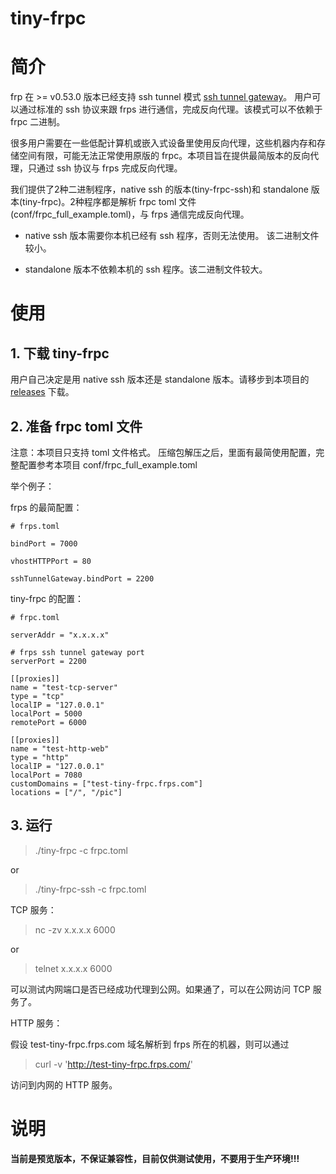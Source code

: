 # tiny-frpc

# 简介

frp 在 >= v0.53.0 版本已经支持 ssh tunnel 模式 [ssh tunnel gateway](https://github.com/fatedier/frp?tab=readme-ov-file#ssh-tunnel-gateway)。 用户可以通过标准的 ssh 协议来跟 frps 进行通信，完成反向代理。该模式可以不依赖于 frpc 二进制。

很多用户需要在一些低配计算机或嵌入式设备里使用反向代理，这些机器内存和存储空间有限，可能无法正常使用原版的 frpc。本项目旨在提供最简版本的反向代理，只通过 ssh 协议与 frps 完成反向代理。

我们提供了2种二进制程序，native ssh 的版本(tiny-frpc-ssh)和 standalone 版本(tiny-frpc)。2种程序都是解析 frpc toml 文件(conf/frpc_full_example.toml)，与 frps 通信完成反向代理。

* native ssh 版本需要你本机已经有 ssh 程序，否则无法使用。 该二进制文件较小。

* standalone 版本不依赖本机的 ssh 程序。该二进制文件较大。


# 使用

## 1. 下载 tiny-frpc
用户自己决定是用 native ssh 版本还是 standalone 版本。请移步到本项目的 [releases](https://github.com/gofrp/tiny-frpc/releases) 下载。


## 2. 准备 frpc toml 文件
注意：本项目只支持 toml 文件格式。
压缩包解压之后，里面有最简使用配置，完整配置参考本项目 conf/frpc_full_example.toml

举个例子：

frps 的最简配置：
```
# frps.toml

bindPort = 7000

vhostHTTPPort = 80

sshTunnelGateway.bindPort = 2200
```

tiny-frpc 的配置：
```
# frpc.toml

serverAddr = "x.x.x.x"

# frps ssh tunnel gateway port
serverPort = 2200

[[proxies]]
name = "test-tcp-server"
type = "tcp"
localIP = "127.0.0.1"
localPort = 5000
remotePort = 6000

[[proxies]]
name = "test-http-web"
type = "http"
localIP = "127.0.0.1"
localPort = 7080
customDomains = ["test-tiny-frpc.frps.com"]
locations = ["/", "/pic"]
```

## 3. 运行
> ./tiny-frpc -c frpc.toml

or

> ./tiny-frpc-ssh -c frpc.toml


TCP 服务：

> nc -zv x.x.x.x 6000

or

> telnet x.x.x.x 6000

可以测试内网端口是否已经成功代理到公网。如果通了，可以在公网访问 TCP 服务了。

HTTP 服务：

假设 test-tiny-frpc.frps.com 域名解析到 frps 所在的机器，则可以通过

> curl -v 'http://test-tiny-frpc.frps.com/'

访问到内网的 HTTP 服务。



# 说明

**当前是预览版本，不保证兼容性，目前仅供测试使用，不要用于生产环境!!!**
